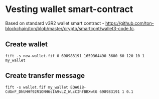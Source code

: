# Vesting wallet smart-contract

Based on standard v3R2 wallet smart contract - https://github.com/ton-blockchain/ton/blob/master/crypto/smartcont/wallet3-code.fc.

## Create wallet

`fift -s new-wallet.fif 0 698983191 1659364490 3600 60 120 10 1 my_wallet`

## Create transfer message

`fift -s wallet.fif my_wallet EQA0i8-CdGnF_DhUHHf92R1ONH6sIA9vLZ_WLcCIhfBBXwtG 698983191 1 0.1`